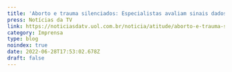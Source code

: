 ```yaml
---
title: 'Aborto e trauma silenciados: Especialistas avaliam sinais dados em Poliana Moça'
press: Notícias da TV
link: https://noticiasdatv.uol.com.br/noticia/atitude/aborto-e-trauma-silenciados-especialistas-avaliam-sinais-dados-em-poliana-moca-83772
category: Imprensa
type: blog
noindex: true
date: 2022-06-28T17:53:02.678Z
draft: false
---
```

